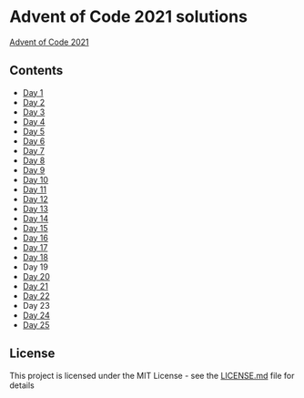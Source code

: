 # Advent of Code 2021 solutions

[Advent of Code 2021](https://adventofcode.com)

## Contents

- [Day 1](src/day_01.clj)
- [Day 2](src/day_02.clj)
- [Day 3](src/day_03.clj)
- [Day 4](src/day_04.clj)
- [Day 5](src/day_05.clj)
- [Day 6](src/day_06.clj)
- [Day 7](src/day_07.clj)
- [Day 8](src/day_08.clj)
- [Day 9](src/day_09.clj)
- [Day 10](src/day_10.clj)
- [Day 11](src/day_11.clj)
- [Day 12](src/day_12.clj)
- [Day 13](src/day_13.clj)
- [Day 14](src/day_14.clj)
- [Day 15](src/day_15.clj)
- [Day 16](src/day_16.clj)
- [Day 17](src/day_17.clj)
- [Day 18](src/day_18.clj)
- Day 19
- [Day 20](src/day_20.clj)
- [Day 21](src/day_21.clj)
- [Day 22](src/day_22.clj)
- Day 23
- [Day 24](src/day_24.clj)
- [Day 25](src/day_25.clj)

## License

This project is licensed under the MIT License - see the [LICENSE.md](LICENSE.md) file for details
